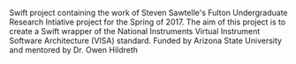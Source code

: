 Swift project containing the work of Steven Sawtelle's Fulton Undergraduate Research Intiative project for the Spring of 2017. The aim of this project is to create a Swift wrapper of the National Instruments Virtual Instrument Software Architecture (VISA) standard. Funded by Arizona State University and mentored by Dr. Owen Hildreth